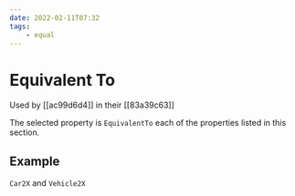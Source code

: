 ```yaml
---
date: 2022-02-11T07:32
tags:
    - equal
---
```


# Equivalent To

Used by [[ac99d6d4]] in their [[83a39c63]]

The selected property is `EquivalentTo` each of the properties listed in this section.

## Example

`Car2X` and `Vehicle2X`
